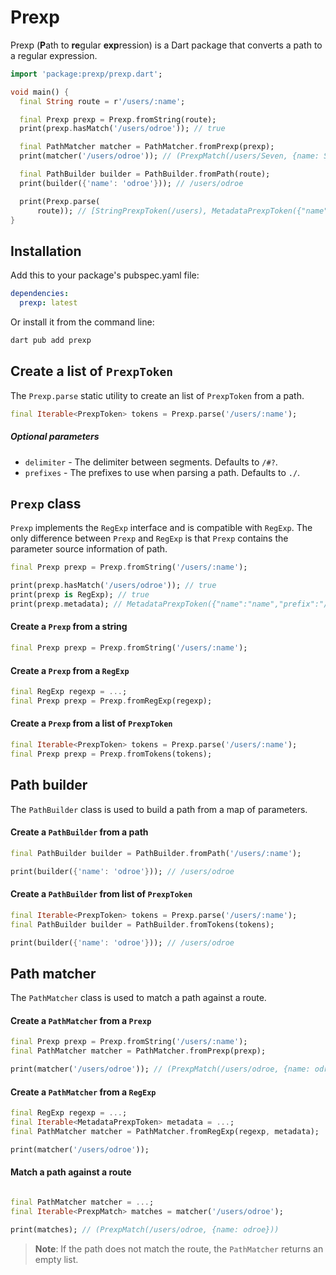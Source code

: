 # Prexp

Prexp (**P**ath to **re**gular **exp**ression) is a Dart package that converts a path to a regular expression.

```dart
import 'package:prexp/prexp.dart';

void main() {
  final String route = r'/users/:name';

  final Prexp prexp = Prexp.fromString(route);
  print(prexp.hasMatch('/users/odroe')); // true

  final PathMatcher matcher = PathMatcher.fromPrexp(prexp);
  print(matcher('/users/odroe')); // (PrexpMatch(/users/Seven, {name: Seven}))

  final PathBuilder builder = PathBuilder.fromPath(route);
  print(builder({'name': 'odroe'})); // /users/odroe

  print(Prexp.parse(
      route)); // [StringPrexpToken(/users), MetadataPrexpToken({"name":"name","prefix":"/","suffix":"","pattern":"[^\\/#\\?]+?","modifier":""}]
}
```

## Installation

Add this to your package's pubspec.yaml file:

```yaml
dependencies:
  prexp: latest
```

Or install it from the command line:

```bash
dart pub add prexp
```

## Create a list of `PrexpToken`

The `Prexp.parse` static utility to create an list of `PrexpToken` from a path.

```dart
final Iterable<PrexpToken> tokens = Prexp.parse('/users/:name');
```

##### Optional parameters

- `delimiter` - The delimiter between segments. Defaults to `/#?`.
- `prefixes` - The prefixes to use when parsing a path. Defaults to `./`.

## `Prexp` class

`Prexp` implements the `RegExp` interface and is compatible with `RegExp`. The only difference between `Prexp` and `RegExp` is that `Prexp` contains the parameter source information of path.

```dart
final Prexp prexp = Prexp.fromString('/users/:name');

print(prexp.hasMatch('/users/odroe')); // true
print(prexp is RegExp); // true
print(prexp.metadata); // MetadataPrexpToken({"name":"name","prefix":"/","suffix":"","pattern":"[^\\/#\\?]+?","modifier":""})
```

#### Create a `Prexp` from a string

```dart
final Prexp prexp = Prexp.fromString('/users/:name');
```

#### Create a `Prexp` from a `RegExp`

```dart
final RegExp regexp = ...;
final Prexp prexp = Prexp.fromRegExp(regexp);
```

#### Create a `Prexp` from a list of `PrexpToken`

```dart
final Iterable<PrexpToken> tokens = Prexp.parse('/users/:name');
final Prexp prexp = Prexp.fromTokens(tokens);
```

## Path builder

The `PathBuilder` class is used to build a path from a map of parameters.

#### Create a `PathBuilder` from a path

```dart
final PathBuilder builder = PathBuilder.fromPath('/users/:name');

print(builder({'name': 'odroe'})); // /users/odroe
```

#### Create a `PathBuilder` from list of `PrexpToken`

```dart
final Iterable<PrexpToken> tokens = Prexp.parse('/users/:name');
final PathBuilder builder = PathBuilder.fromTokens(tokens);

print(builder({'name': 'odroe'})); // /users/odroe
```

## Path matcher

The `PathMatcher` class is used to match a path against a route.

#### Create a `PathMatcher` from a `Prexp`

```dart
final Prexp prexp = Prexp.fromString('/users/:name');
final PathMatcher matcher = PathMatcher.fromPrexp(prexp);

print(matcher('/users/odroe')); // (PrexpMatch(/users/odroe, {name: odroe}))
```

#### Create a `PathMatcher` from a `RegExp`

```dart
final RegExp regexp = ...;
final Iterable<MetadataPrexpToken> metadata = ...;
final PathMatcher matcher = PathMatcher.fromRegExp(regexp, metadata);

print(matcher('/users/odroe'));
```

#### Match a path against a route

```dart

final PathMatcher matcher = ...;
final Iterable<PrexpMatch> matches = matcher('/users/odroe');

print(matches); // (PrexpMatch(/users/odroe, {name: odroe}))
```

> __Note__: If the path does not match the route, the `PathMatcher` returns an empty list.

